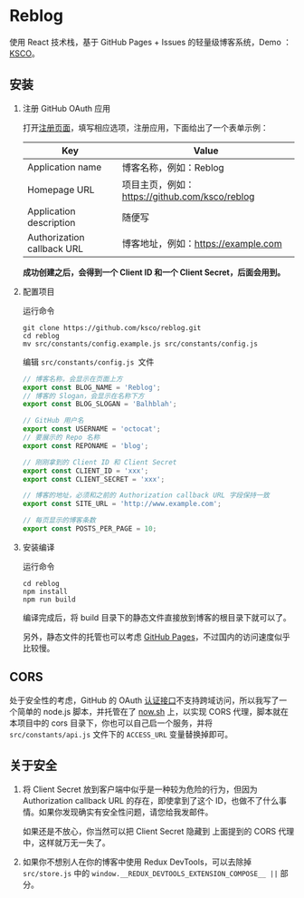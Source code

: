 # Reblog
使用 React 技术栈，基于 GitHub Pages + Issues 的轻量级博客系统，Demo ：[KSCO](https://blog-storage.b0.upaiyun.com)。

## 安装

1. 注册 GitHub OAuth 应用

   打开[注册页面](https://github.com/settings/applications/new)，填写相应选项，注册应用，下面给出了一个表单示例：

   | Key                        | Value                                  |
   | -------------------------- | -------------------------------------- |
   | Application name           | 博客名称，例如：Reblog                         |
   | Homepage URL               | 项目主页，例如：https://github.com/ksco/reblog |
   | Application description    | 随便写                                    |
   | Authorization callback URL | 博客地址，例如：https://example.com            |

   **成功创建之后，会得到一个 Client ID 和一个 Client Secret，后面会用到。**

2. 配置项目

   运行命令

   ```shell
   git clone https://github.com/ksco/reblog.git
   cd reblog
   mv src/constants/config.example.js src/constants/config.js
   ```

   编辑 `src/constants/config.js `文件

   ```javascript
   // 博客名称，会显示在页面上方
   export const BLOG_NAME = 'Reblog';
   // 博客的 Slogan，会显示在名称下方
   export const BLOG_SLOGAN = 'Balhblah';

   // GitHub 用户名
   export const USERNAME = 'octocat';
   // 要展示的 Repo 名称
   export const REPONAME = 'blog';

   // 刚刚拿到的 Client ID 和 Client Secret
   export const CLIENT_ID = 'xxx';
   export const CLIENT_SECRET = 'xxx';

   // 博客的地址，必须和之前的 Authorization callback URL 字段保持一致
   export const SITE_URL = 'http://www.example.com';

   // 每页显示的博客条数
   export const POSTS_PER_PAGE = 10;
   ```

3. 安装编译


   运行命令

   ```shell
   cd reblog
   npm install
   npm run build
   ```

   编译完成后，将 build 目录下的静态文件直接放到博客的根目录下就可以了。

   另外，静态文件的托管也可以考虑 [GitHub Pages](https://pages.github.com/)，不过国内的访问速度似乎比较慢。

## CORS

处于安全性的考虑，GitHub 的 OAuth [认证接口](https://github.com/login/oauth/access_token)不支持跨域访问，所以我写了一个简单的 node.js 脚本，并托管在了 [now.sh](https://zeit.co/now) 上，以实现 CORS 代理，脚本就在本项目中的 cors 目录下，你也可以自己启一个服务，并将 `src/constants/api.js` 文件下的 `ACCESS_URL` 变量替换掉即可。

## 关于安全

1. 将 Client Secret 放到客户端中似乎是一种较为危险的行为，但因为 Authorization callback URL 的存在，即使拿到了这个 ID，也做不了什么事情。如果你发现确实有安全性问题，请您给我发邮件。

   如果还是不放心，你当然可以把 Client Secret 隐藏到 上面提到的 CORS 代理中，这样就万无一失了。

2. 如果你不想别人在你的博客中使用 Redux DevTools，可以去除掉 `src/store.js` 中的 `window.__REDUX_DEVTOOLS_EXTENSION_COMPOSE__ ||` 部分。

